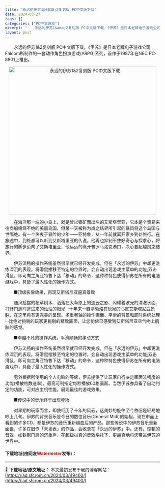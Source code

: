 ```yaml
---
title: "永远的伊苏1&#038;2复刻版 PC中文版下载"
date: 2024-03-27
tags: []
categories: ["PC中文游戏"]
excerpt: "　　永远的伊苏1&amp;2复刻版 PC中文版下载，《伊苏》是日本老牌电子游戏公司Falcom所制作的一套动作角色扮演游戏(ARPG)系列，首作于1987年在NEC PC-8801上推出。 　　在海洋那一端的小岛上，就是曾以银矿而出名的艾斯塔里亚，它本是个贸易来往商船络绎不绝的美丽岛国，但某一天被称&hellip;"
layout: post
---
```


 <p>　　永远的伊苏1&amp;2复刻版 PC中文版下载，《伊苏》是日本老牌电子游戏公司Falcom所制作的一套动作角色扮演游戏(ARPG)系列，首作于1987年在NEC PC-8801上推出。</p> <p align="center"><img align="" border="0" src="https://lad.sfcrom.cn/wp-content/uploads/2024/03/20240327_6603819ef226b.webp" width="480" alt="永远的伊苏1&amp;2复刻版 PC中文版下载" /></p> <p>　　在海洋那一端的小岛上，就是曾以银矿而出名的艾斯塔里亚，它本是个贸易来往商船络绎不绝的美丽岛国，但某一天被称为岚之结界所引起的暴风将这个岛国与世隔绝。有一个热衷于冒险的少年&mdash;&mdash;亚特鲁，从一年前就离开家乡到处旅行。在旅途中，到处都可以听到艾斯塔里亚的传说，他再也抑制不住好奇心与探求心，将旅行的脚步迈向了艾斯塔里亚，他远远的离开普罗马洛克港口，决心要超越岚之结界。</p> <p>　　伊苏流畅的操作系统虽然很早就已经开发完成，但在「永远的伊苏」中却更洗练深沉的表现。将滑鼠摆移至特定的位置时，会自动出现游戏主菜单的功能;双击滑鼠，即可向主角亚特鲁下达「移动」的命令，这种种特色使得伊苏在所有的电脑游戏中，具备了最人性化的操作方式。</p> <p>　　■顶级影像效果，再现艾斯塔尼亚逼真景致</p> <p>　　随风摇摆的花草树木、洒落在大草原上的流云之影、闪耀着波光的清澈水面、打开门扉时迸进来的灿烂的阳光&middot;&middot;&middot;十年来一直清晰烙在玩家的心底艾斯塔尼亚景脉，在这里将有更完美的呈现。多重卷轴的操作画面、平滑的背景和即时系统处理&middot;&middot;&middot;比绝对挑剔的玩家更挑剔的精致画面，让您仿佛已感受到艾斯塔尼亚空气吻上肌肤的感觉。</p> <p>　　■卓越不凡的操作系统，平滑顺畅的移动方式</p> <p>　　伊苏流畅的操作系统虽然很早就已经开发完成，但在「永远的伊苏」中却更洗练深沉的表现。将滑鼠摆移至特定的位置时，会自动出现游戏主菜单的功能;双击滑鼠，即可向主角亚特鲁下达「移动」的命令，这种种特色使得伊苏在所有的电脑游戏中，具备了最人性化的操作方式。</p> <p>　　另外根据所使用的个人电脑的等级，伊苏提供了让玩家自行决定画面流畅度的功能(播放格数速率)，最高可制指定每秒播放60格画面。当然伊苏亦具备了自动判定的功能，可对应主机性能，展现最佳的游戏效果。</p> <p>　　■传说中的音乐终于出现登场</p> <p>　　对早期的玩家而言，即使经历了十年的风云，这美妙的旋律至今依旧是轻易地哼上几句。伊苏的背景音乐是今日的数位音乐(General Midi)的始祖，现在市面上看到的许多CD，都是伊苏的音乐重新编曲后的产品。那些传说中的伊苏音乐重新面世，许多在旧作「未发表」的作品，会收录在「永远的伊苏」中。还有，惊艳的音效，如铁制门扉的沉重声，在超级拟真的音效烘托下，更逼真地将您带进伊苏的世界中。</p> <p><h4>下载地址(由网友<font color="red">Watermeter</font>发布)：</h4></p> 

---
📖 **下载地址/原文地址：** 本文最初发布于我的博客网站：[https://lad.sfcrom.cn/2024/03/49400/](https://lad.sfcrom.cn/2024/03/49400/)

